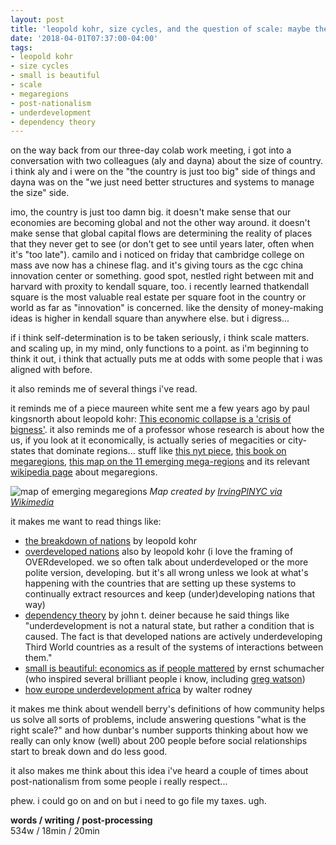 ```yaml
---
layout: post
title: 'leopold kohr, size cycles, and the question of scale: maybe the country is just too damn big'
date: '2018-04-01T07:37:00-04:00'
tags:
- leopold kohr
- size cycles
- small is beautiful
- scale
- megaregions
- post-nationalism
- underdevelopment
- dependency theory
--- 
```


on the way back from our three-day colab work meeting, i got into a conversation with two colleagues (aly and dayna) about the size of country. i think aly and i were on the "the country is just too big" side of things and dayna was on the "we just need better structures and systems to manage the size" side. 

imo, the country is just too damn big. it doesn't make sense that our economies are becoming global and not the other way around. it doesn't make sense that global capital flows are determining the reality of places that they never get to see (or don't get to see until years later, often when it's "too late"). camilo and i noticed on friday  that cambridge college on mass ave now has a chinese flag. and it's giving tours as the cgc china innovation center or something. good spot, nestled right between mit and harvard with proxity to kendall square, too. i recently learned thatkendall square is the most valuable real estate per square foot in the country or world as far as "innovation" is concerned. like the density of money-making ideas is higher in kendall square than anywhere else. but i digress...

if i think self-determination is to be taken seriously, i think scale matters. and scaling up, in my mind, only functions to a point. as i'm beginning to think it out, i think that actually puts me at odds with some people that i was aligned with before. 

it also reminds me of several things i've read. 

it reminds me of a piece maureen white sent me a few years ago by paul kingsnorth about leopold kohr: [This economic collapse is a 'crisis of bigness'](https://www.theguardian.com/commentisfree/2011/sep/25/crisis-bigness-leopold-kohr). it also reminds me of a professor whose research is about how the us, if you look at it economically, is actually series of megacities or city-states that dominate regions... stuff like [this nyt piece](https://www.nytimes.com/2016/04/17/opinion/sunday/a-new-map-for-america.html), [this book on megaregions](https://books.google.com/books?id=whPOKnkOn_4C), [this map on the 11 emerging mega-regions](http://brilliantmaps.com/usa-mega-regions/) and its relevant [wikipedia page](https://en.wikipedia.org/wiki/Megaregions_of_the_United_States) about megaregions.

![map of emerging megaregions](http://brilliantmaps.com/wp-content/uploads/USA-Mega-Regions.png)
_Map created by [IrvingPlNYC via Wikimedia](https://commons.wikimedia.org/wiki/File:MapofEmergingUSMegaregions.png)_

it makes me want to read things like:
* [the breakdown of nations](https://www.goodreads.com/book/show/1723464.The_Breakdown_of_Nations?from_search=true) by leopold kohr
* [overdeveloped nations](https://www.goodreads.com/book/show/3945650-overdeveloped-nations) also by leopold kohr (i love the framing of OVERdeveloped. we so often talk about underdeveloped or the more polite version, developing. but it's all wrong unless we look at what's happening with the countries that are setting up these systems to continually extract resources and keep (under)developing nations that way)
* [dependency theory](http://udel.edu/~jdeiner/depend.html) by john t. deiner because he said things like "underdevelopment is not a natural state, but rather a condition that is caused. The fact is that developed nations are actively underdeveloping Third World countries as a result of the systems of interactions between them."
* [small is beautiful: economics as if people mattered](https://www.goodreads.com/book/show/1117634.Small_Is_Beautiful) by ernst schumacher (who inspired several brilliant people i know, including [greg watson](http://www.centerforneweconomics.org/people/greg-watson))
* [how europe underdevelopment africa](http://abahlali.org/files/3295358-walter-rodney.pdf) by walter rodney

it makes me think about wendell berry's definitions of how community helps us solve all sorts of problems, include answering questions "what is the right scale?" and how dunbar's number supports thinking about how we really can only know (well) about 200 people before social relationships start to break down and do less good. 

it also makes me think about this idea i've heard a couple of times about post-nationalism from some people i really respect...

phew. i could go on and on but i need to go file my taxes. ugh. 

<!-- hyperlink bank -->


<!-- &#042; = asterisk -->
<!-- &#039; = single quote '-->

**words / writing / post-processing**  
534w / 18min / 20min